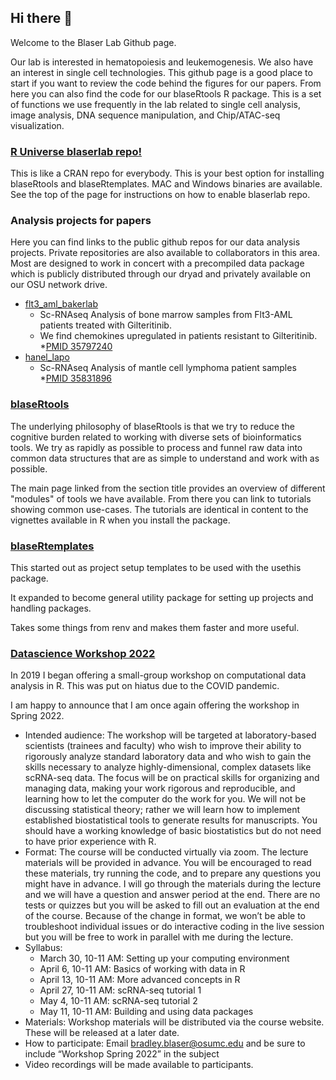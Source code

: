## Hi there 👋

Welcome to the Blaser Lab Github page.  

Our lab is interested in hematopoiesis and leukemogenesis.  We also have an interest in single cell technologies. This github page is a good place to start if you want to review the code behind the figures for our papers.  From here you can also find the code for our blaseRtools R package.  This is a set of functions we use frequently in the lab related to single cell analysis, image analysis, DNA sequence manipulation, and Chip/ATAC-seq visualization.  

### [R Universe blaserlab repo!](https://blaserlab.r-universe.dev/ui#builds)

This is like a CRAN repo for everybody.  This is your best option for installing blaseRtools and blaseRtemplates.  MAC and Windows binaries are available.  See the top of the page for instructions on how to enable blaserlab repo.

### Analysis projects for papers

Here you can find links to the public github repos for our data analysis projects.  Private repositories are also available to collaborators in this area.  Most are designed to work in concert with a precompiled data package which is publicly distributed through our dryad and privately available on our OSU network drive.  

* [flt3_aml_bakerlab](https://github.com/blaserlab/flt3_aml_bakerlab)
	* Sc-RNAseq Analysis of bone marrow samples from Flt3-AML patients treated with Gilteritinib.
	* We find chemokines upregulated in patients resistant to Gilteritinib.
	*[PMID 35797240](https://pubmed.ncbi.nlm.nih.gov/35797240/)
* [hanel_lapo](https://github.com/blaserlab/hanel_lapo)
	* Sc-RNAseq Analysis of mantle cell lymphoma patient samples
	*[PMID 35831896](https://pubmed.ncbi.nlm.nih.gov/35831896/)


### [blaseRtools](https://blaserlab.github.io/blaseRtools/)

The underlying philosophy of blaseRtools is that we try to reduce the cognitive burden related to working with diverse sets of bioinformatics tools.  We try as rapidly as possible to process and funnel raw data into common data structures that are as simple to understand and work with as possible.  

The main page linked from the section title provides an overview of different "modules" of tools we have available.  From there you can link to tutorials showing common use-cases.  The tutorials are identical in content to the vignettes available in R when you install the package.

### [blaseRtemplates](https://github.com/blaserlab/blaseRtemplates)

This started out as project setup templates to be used with the usethis package.

It expanded to become general utility package for setting up projects and handling packages.

Takes some things from renv and makes them faster and more useful.

### [Datascience Workshop 2022](https://blaserlab.github.io/datascience.curriculum/)

In 2019 I began offering a small-group workshop on computational data analysis in R.  This was put on hiatus due to the COVID pandemic.  

I am happy to announce that I am once again offering the workshop in Spring 2022.

* Intended audience:  The workshop will be targeted at laboratory-based scientists (trainees and faculty) who wish to improve their ability to rigorously analyze standard laboratory data and who wish to gain the skills necessary to analyze highly-dimensional, complex datasets like scRNA-seq data.  The focus will be on practical skills for organizing and managing data, making your work rigorous and reproducible, and learning how to let the computer do the work for you.  We will not be discussing statistical theory; rather we will learn how to implement established biostatistical tools to generate results for manuscripts.  You should have a working knowledge of basic biostatistics but do not need to have prior experience with R.
* Format:  The course will be conducted virtually via zoom.  The lecture materials will be provided in advance.  You will be encouraged to read these materials, try running the code, and to prepare any questions you might have in advance.  I will go through the materials during the lecture and we will have a question and answer period at the end.  There are no tests or quizzes but you will be asked to fill out an evaluation at the end of the course.  Because of the change in format, we won’t be able to troubleshoot individual issues or do interactive coding in the live session but you will be free to work in parallel with me during the lecture.
* Syllabus:
  * March 30, 10-11 AM:  Setting up your computing environment
  * April 6, 10-11 AM:  Basics of working with data in R
  * April 13, 10-11 AM:  More advanced concepts in R
  * April 27, 10-11 AM:  scRNA-seq tutorial 1
  * May 4, 10-11 AM:  scRNA-seq tutorial 2
  * May 11, 10-11 AM:  Building and using data packages
* Materials:  Workshop materials will be distributed via the course website.  These will be released at a later date.
* How to participate:  Email bradley.blaser@osumc.edu and be sure to include “Workshop Spring 2022” in the subject
* Video recordings will be made available to participants.





<!--
**blaserlab/blaserlab** is a ✨ _special_ ✨ repository because its `README.md` (this file) appears on your GitHub profile.

Here are some ideas to get you started:

- 🔭 I’m currently working on ...
- 🌱 I’m currently learning ...
- 👯 I’m looking to collaborate on ...
- 🤔 I’m looking for help with ...
- 💬 Ask me about ...
- 📫 How to reach me: ...
- 😄 Pronouns: ...
- ⚡ Fun fact: ...
-->

